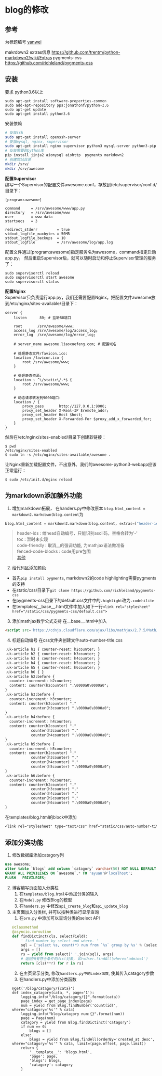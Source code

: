 
# blog的修改

## 参考
为标题编号 [yanwei](https://yanwei.github.io/misc/markdown-auto-number-title.html)

makrdown2 extras信息 https://github.com/trentm/python-markdown2/wiki/Extras
pygments-css https://github.com/richleland/pygments-css

## 安装
要求 python3.6以上
```
sudo apt-get install software-properties-common
sudo add-apt-repository ppa:jonathonf/python-3.6
sudo apt-get update
sudo apt-get install python3.6
```

安装依赖
```sh
# 安装ssh
sudo apt-get install openssh-server
# 安装mysql, nginx, supervisor
sudo apt-get install nginx supervisor python3 mysql-server python3-pip
# 安装需要的python库
pip install jinja2 aiomysql aiohttp  pygments markdown2
# 创建网站目录
mkdir /srv/
mkdir /srv/awesome
```

**配置Supervisor**  
编写一个Supervisor的配置文件awesome.conf，存放到/etc/supervisor/conf.d/目录下：
```
[program:awesome]

command     = /srv/awesome/www/app.py
directory   = /srv/awesome/www
user        = www-data
startsecs   = 3

redirect_stderr         = true
stdout_logfile_maxbytes = 50MB
stdout_logfile_backups  = 10
stdout_logfile          = /srv/awesome/log/app.log
```
配置文件通过[program:awesome]指定服务名为awesome，command指定启动app.py。
然后重启Supervisor后，就可以随时启动和停止Supervisor管理的服务了：

```
sudo supervisorctl reload
sudo supervisorctl start awesome
sudo supervisorctl status
```

**配置Nginx**  
Supervisor只负责运行app.py，我们还需要配置Nginx。把配置文件awesome放到/etc/nginx/sites-available/目录下：

```
server {
    listen      80; # 监听80端口

    root       /srv/awesome/www;
    access_log /srv/awesome/log/access_log;
    error_log  /srv/awesome/log/error_log;

    # server_name awesome.liaoxuefeng.com; # 配置域名

    # 处理静态文件/favicon.ico:
    location /favicon.ico {
        root /srv/awesome/www;
    }

    # 处理静态资源:
    location ~ ^\/static\/.*$ {
        root /srv/awesome/www;
    }

    # 动态请求转发到9000端口:
    location / {
        proxy_pass       http://127.0.0.1:9000;
        proxy_set_header X-Real-IP $remote_addr;
        proxy_set_header Host $host;
        proxy_set_header X-Forwarded-For $proxy_add_x_forwarded_for;
    }
}
```

然后在/etc/nginx/sites-enabled/目录下创建软链接：
```
$ pwd
/etc/nginx/sites-enabled
$ sudo ln -s /etc/nginx/sites-available/awesome .
```

让Nginx重新加载配置文件，不出意外，我们的awesome-python3-webapp应该正常运行：
```
$ sudo /etc/init.d/nginx reload
```

## 为markdown添加额外功能
1. 增加markdown拓展， 在handers.py中修改原本 `blog.html_content = markdown2.markdown(blog.content`为
```python
blog.html_content = markdown2.markdown(blog.content, extras=["header-ids", "toc", "code-friendly", "fenced-code-blocks"])
```
> header-ids : 给head自动编号，只能识别ascii码，空格会转为'-'  
> toc : 暂时未实现  
> code-friendly : 取消\_\_的强调功能, 为mathjax语法做准备  
> fenced-code-blocks : code用pre包围  
> [其他](#implemented-extras) 

2. 给代码区添加颜色
* 首先`pip install pygments`, markdown2的code highlighting需要pygments的支持
* 在static/css/目录下`git clone https://github.com/richleland/pygments-css `
* 在pygments-css目录下的default.css文件中的`.highlight`改为`.codehilite`
* 在templates/\_\_base\_\_.html文件中加入如下一行`<link rel="stylesheet" href="/static/css/pygments-css/default.css">` 

3. 添加mathjax数学公式支持
在\_\_base\_\_.html中加入
```html
<script src='https://cdnjs.cloudflare.com/ajax/libs/mathjax/2.7.5/MathJax.js?config=TeX-MML-AM_CHTML' async></script>
```

4. 标题自动编号
在css文件夹创建文件auto-number-title.css

```txt
.uk-article h1 { counter-reset: h2counter; }
.uk-article h2 { counter-reset: h3counter; }
.uk-article h3 { counter-reset: h4counter; }
.uk-article h4 { counter-reset: h5counter; }
.uk-article h5 { counter-reset: h6counter; }
.uk-article h6 { }
.uk-article h2:before {
  counter-increment: h2counter;
  content: counter(h2counter) ".\0000a0\0000a0";
}
.uk-article h3:before {
  counter-increment: h3counter;
  content: counter(h2counter) "."
            counter(h3counter) ".\0000a0\0000a0";
}
.uk-article h4:before {
  counter-increment: h4counter;
  content: counter(h2counter) "."
            counter(h3counter) "."
            counter(h4counter) ".\0000a0\0000a0";
}
.uk-article h5:before {
  counter-increment: h5counter;
  content: counter(h2counter) "."
            counter(h3counter) "."
            counter(h4counter) "."
            counter(h5counter) ".\0000a0\0000a0";
}
.uk-article h6:before {
  counter-increment: h6counter;
  content: counter(h2counter) "."
            counter(h3counter) "."
            counter(h4counter) "."
            counter(h5counter) "."
            counter(h6counter) ".\0000a0\0000a0";
}
```
在templates/blog.html的block中添加
```css
<link rel="stylesheet" type="text/css" href="static/css/auto-number-title.css" />
```


## 添加分类功能
1. 修改数据库添加catagory列
```sql
use awesome;
alter table `blogs` add column `catagory` varchar(50) NOT NULL DEFAULT '未分类';
GRANT ALL PRIVILEGES ON `awesome`.* TO 'ayuan'@'localhost';
FLUSH   PRIVILEGES; 
```
2. 博客编写页面加入分类栏
    1. 在`templates/blog.html`中添加分类的输入
    2. 在`Model.py` 修改Blog的模型
    3. 在`handers.py` 中修改`api_create_blog`和`api_update_blog`
3. 主页面加入分类栏, 并可以按种类进行显示查询
    1. 在`orm.py` 中添加可以查询分类的select API
    ```python
    @classmethod
    @asyncio.coroutine
    def findDictinct(cls, selectField):
        ' find number by select and where. '
        sql = ['select %s, count(*) num from `%s` group by %s' % (selectField, cls.__table__, selectField)]
        args = []
        rs = yield from select(' '.join(sql), args)
        # 返回所有符合条件的dict对象, 如r=User.findAll(where='admin=1')
        return [cls(**r) for r in rs]
    ```
    2. 在主页显示分类, 修改`handlers.py中的index函数`, 使其传入catagory参数
    3. 在handlers.py中添加分类函数
    ```
    @get('/blog/catagory/{cata}')
    def index_catagory(cata, *, page='1'):
        logging.info("/blog/catagory/{}".format(cata))
        page_index = get_page_index(page)
        num = yield from Blog.findNumber('count(id)', where="catagory='%s'" % cata)
        logging.info("blog/catagory num:{}".format(num))
        page = Page(num)
        catagory = yield from Blog.findDictinct('catagory')
        if num == 0:
            blogs = []
        else:
            blogs = yield from Blog.findAll(orderBy='created_at desc', where="catagory='%s'" % cata, limit=(page.offset, page.limit))
        return {
            '__template__': 'blogs.html',
            'page': page,
            'blogs': blogs,
            'catagory': catagory
        }
    ```
